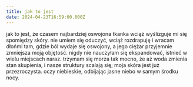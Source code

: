 ```yaml
---
title: jak to jest
date: 2024-04-23T16:59:00.000Z
---
```

jak to jest, że czasem najbardziej oswojona tkanka wciąż wyślizguje mi się spomiędzy skóry. nie umiem się oduczyć, wciąż rozdrapuję i wracam dłońmi tam, gdzie ból wydaje się oswojony, a jego ciężar przyjemnie zmniejsza moją objętość. nigdy nie nauczyłam się ekspandować, istnieć w wielu miejscach naraz. trzymam się morza tak mocno, że aż woda zmienia stan skupienia, i nasze struktury scalają się; moja skóra jest już przezroczysta. oczy niebieskie, odbijając jasne niebo w samym środku nocy.
